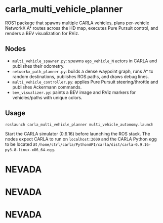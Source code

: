 # carla_multi_vehicle_planner

ROS1 package that spawns multiple CARLA vehicles, plans per-vehicle NetworkX A* routes across the HD map, executes Pure Pursuit control, and renders a BEV visualization for RViz.

## Nodes

- `multi_vehicle_spawner.py`: spawns `ego_vehicle_N` actors in CARLA and publishes their odometry.
- `networkx_path_planner.py`: builds a dense waypoint graph, runs A* to random destinations, publishes ROS paths, and draws debug lines.
- `multi_vehicle_controller.py`: applies Pure Pursuit steering/throttle and publishes Ackermann commands.
- `bev_visualizer.py`: paints a BEV image and RViz markers for vehicles/paths with unique colors.

## Usage

```
roslaunch carla_multi_vehicle_planner multi_vehicle_autonomy.launch
```

Start the CARLA simulator (0.9.16) before launching the ROS stack. The nodes expect CARLA to run on `localhost:2000` and the CARLA Python egg to be located at `/home/ctrl/carla/PythonAPI/carla/dist/carla-0.9.16-py3.8-linux-x86_64.egg`.
# NEVADA
# NEVADA
# NEVADA
